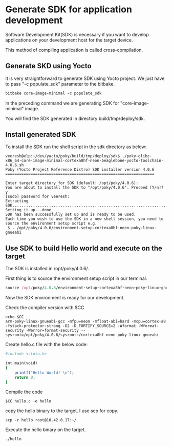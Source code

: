 # Generate SDK for application development

Software Development Kit(SDK) is necessary if you want to develop applications on your development host for the target device.

This method of compiling application is called cross-compilation.

## Generate SKD using Yocto

It is very straightforward to generate SDK using Yocto project. We just have to pass "-c populate_sdk" parameter to the bitbake.

```rb
bitbake core-image-minimal -c populate_sdk
```

In the preceding command we are generating SDK for "core-image-minimal" image.

You will find the SDK generated in directory build/tmp/deploy/sdk.

## Install generated SDK

To install the SDK run the shell script in the sdk directory as below:

```rd
veeresh@elp:~/dev/yacto/poky/build/tmp/deploy/sdk$ ./poky-glibc-x86_64-core-image-minimal-cortexa8hf-neon-beaglebone-yocto-toolchain-4.0.6.sh
Poky (Yocto Project Reference Distro) SDK installer version 4.0.6
=================================================================

Enter target directory for SDK (default: /opt/poky/4.0.6): 
You are about to install the SDK to "/opt/poky/4.0.6". Proceed [Y/n]? y
[sudo] password for veeresh: 
Extracting SDK...............................................................................done
Setting it up...done
SDK has been successfully set up and is ready to be used.
Each time you wish to use the SDK in a new shell session, you need to source the environment setup script e.g.
 $ . /opt/poky/4.0.6/environment-setup-cortexa8hf-neon-poky-linux-gnueabi
```

## Use SDK to build Hello world and execute on the target

The SDK is installed in /opt/poky/4.0.6/.

First thing is to source the environment setup script in our terminal.

```rb
source /opt/poky/4.0.6/environment-setup-cortexa8hf-neon-poky-linux-gnueabi
```

Now the SDK environment is ready for our development.

Check the compiler version with $CC

```rd
echo $CC
arm-poky-linux-gnueabi-gcc -mfpu=neon -mfloat-abi=hard -mcpu=cortex-a8 -fstack-protector-strong -O2 -D_FORTIFY_SOURCE=2 -Wformat -Wformat-security -Werror=format-security --sysroot=/opt/poky/4.0.6/sysroots/cortexa8hf-neon-poky-linux-gnueabi
```

Create hello.c file with the below code:

```rb
#include <stdio.h>

int main(void)
{
    printf("Hello World! \n");
    return 0;
}
```

Compile the code

```rd
$CC hello.c -o hello
```

copy the hello binary to the target. I use scp for copy.

```rd
scp -r hello root@10.42.0.17:~/
```

Execute the hello binary on the target.

```rd
./hello
```
